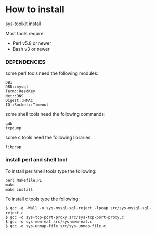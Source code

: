 How to install
==============

sys-toolkit install

Most tools require:

   * Perl v5.8 or newer
   * Bash v3 or newer

### DEPENDENCIES

some perl tools need the following modules:

```
DBI
DBD::mysql
Term::ReadKey
Net::DNS
Digest::HMAC
IO::Socket::Timeout
```

some shell tools need the following commands:

```
gdb
tcpdump
```

some c tools need the following libraries:

```
libpcap
```

### install perl and shell tool

To install perl/shell tools type the following:

```
perl Makefile.PL
make
make install
```

To install c tools type the following:

```
$ gcc -g -Wall -o sys-mysql-sql-reject -lpcap src/sys-mysql-sql-reject.c
$ gcc -o sys-tcp-port-proxy src/sys-tcp-port-proxy.c
$ gcc -o sys-mem-eat src/sys-mem-eat.c
$ gcc -o sys-unmap-file src/sys-unmap-file.c
```
